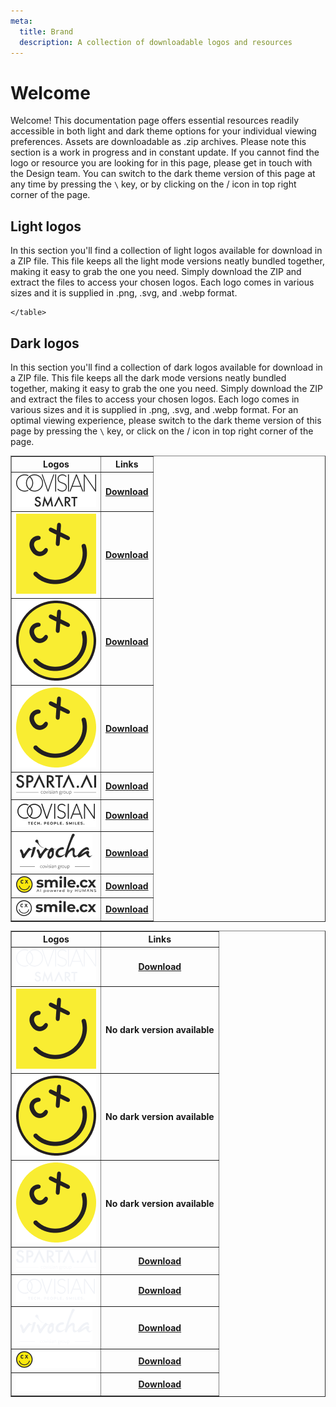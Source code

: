 ```yaml
---
meta:
  title: Brand
  description: A collection of downloadable logos and resources
---
```


# Welcome

Welcome! This documentation page offers essential resources readily accessible in both light and dark theme options for your individual viewing preferences. Assets are downloadable as .zip archives.
Please note this section is a work in progress and in constant update. If you cannot find the logo or resource you are looking for in this page, please get in touch with the Design team.
You can switch to the dark theme version of this page at any time by pressing the `\` key, or by clicking on the <sl-icon name="sun-fill"></sl-icon> / <sl-icon name="moon-fill"></sl-icon> icon in top right corner of the page.

## Light logos

In this section you'll find a collection of light logos available for download in a ZIP file. This file keeps all the light mode versions neatly bundled together, making it easy to grab the one you need. Simply download the ZIP and extract the files to access your chosen logos. Each logo comes in various sizes and it is supplied in .png, .svg, and .webp format.

<table border="1">
        <thead>
            <tr>
                <th>Logos</th>
                <th>Links</th>
            </tr>
        </thead>
        <tbody>
        <tr>
            <th><img src="../../assets/logos/covisian-smart-128x52.png" alt="Covisian Smart" /></th>
            <th><a href="../../assets/logos/covisian-smart.zip">Download</a></th>
            </tr>
            <tr>
            <th><img src="../../assets/logos/cv-smile-cx-full-yellow-128x128.png" alt="Smile Square" /></th>
                <th><a href="../../assets/logos/cv-smile-cx-full-yellow.zip">Download</a></th>
            </tr>
            <tr>
            <th><img src="../../assets/logos/cv-smile-cx-128x128.png" alt="Smile CX" /></th>
            <th><a href="../../assets/logos/cv-smile-cx.zip">Download</a></th>
            </tr>
            <tr>
            <th><img src="../../assets/logos/cv-smile-cx-noborder-128x128.png" alt="Smile CX No border" /></th>
            <th><a href="../../assets/logos/cv-smile-cx-noborder.zip">Download</a></th>
            </tr>
            <tr>
            <th><img src="../../assets/logos/sparta-ai-128x33.png" alt="Sparta Ai" /></th>
            <th><a href="../../assets/logos/sparta-ai.zip">Download</a></th>
            </tr>
            <tr>
            <th><img src="../../assets/logos/covisian-tech-ppl-smile-128x40.png" alt="Tech People Smiles" /></th>
            <th><a href="../../assets/logos/covisian-tech-ppl-smile.zip">Download</a></th>
            </tr>
            <tr>
            <th><img src="../../assets/logos/vivocha-covisian-raster-116x57.png" alt="Vivocha" /></th>
            <th><a href="../../assets/logos/vivocha.zip">Download</a></th>
            </tr>
            <tr>
            <th><img src="../../assets/logos/smile-cx-wording-payoff-128.png" alt="Smile CX Payoff" /></th>
            <th><a href="../../assets/logos/smile-cx-wording-payoff.zip">Download</a></th>
            </tr>
            <tr>
            <th><img src="../../assets/logos/smile-cx-no-payoff-128.png" alt="Smile CX No Payoff" /></th>
            <th><a href="../../assets/logos/smile-cx-no-payoff.zip">Download</a></th>
            </tr>
        </tbody>
        
    </table>

## Dark logos

In this section you'll find a collection of dark logos available for download in a ZIP file. This file keeps all the dark mode versions neatly bundled together, making it easy to grab the one you need. Simply download the ZIP and extract the files to access your chosen logos. Each logo comes in various sizes and it is supplied in .png, .svg, and .webp format.
For an optimal viewing experience, please switch to the dark theme version of this page by pressing the `\` key, or click on the <sl-icon name="sun-fill"></sl-icon> / <sl-icon name="moon-fill"></sl-icon> icon in top right corner of the page.

<table border="1">
        <thead>
            <tr>
                <th>Logos</th>
                <th>Links</th>
            </tr>
        </thead>
        <tbody>
        <tr>
            <th><img src="../../assets/logos/covisian-smart-128x52-dark.png" alt="Covisian Smart" /></th>
            <th><a href="../../assets/logos/covisian-smart-dark.zip">Download</a></th>
            </tr>
            <tr>
            <th><img src="../../assets/logos/cv-smile-cx-full-yellow-128x128.png" alt="Smile Square" /></th>
            <th><p>No dark version available</p></th>
            </tr>
            <tr>
            <th><img src="../../assets/logos/cv-smile-cx-128x128.png" alt="Smile CX" /></th>
            <th><p>No dark version available</p></th>
            </tr>
            <tr>
            <th><img src="../../assets/logos/cv-smile-cx-noborder-128x128.png" alt="Smile CX No Border" /></th>
            <th><p>No dark version available</p></th>
            </tr>
            <tr>
            <th><img src="../../assets/logos/sparta-ai-128x33-dark.png" alt="Sparta AI" /></th>
            <th><a href="../../assets/logos/sparta-ai-dark.zip">Download</a></th>
            </tr>
            <tr>
            <th><img src="../../assets/logos/covisian-tech-ppl-smile-128x40-dark.png" alt="Tech people Smiles" /></th>
            <th><a href="../../assets/logos/covisian-tech-ppl-smile-dark.zip">Download</a></th>
            </tr>
            <tr>
            <th><img src="../../assets/logos/vivocha-covisian-116x57-dark.png" alt="Vivocha" /></th>
            <th><a href="../../assets/logos/vivocha-dark.zip">Download</a></th>
            </tr>
            <tr>
            <th><img src="../../assets/logos/smile-cx-wording-payoff-128-dark.png" alt="Smile CX Payoff" /></th>
            <th><a href="../../assets/logos/smile-cx-wording-payoff-dark.zip">Download</a></th>
            </tr>
            <tr>
            <th><img src="../../assets/logos/smile-cx-no-payoff-128-dark.png" alt="Smile CX No Payoff" /></th>
            <th><a href="../../assets/logos/smile-cx-no-payoff-dark.zip">Download</a></th>
            </tr>
        </tbody>
    </table>

<script>
</script>

<style>
</style>
